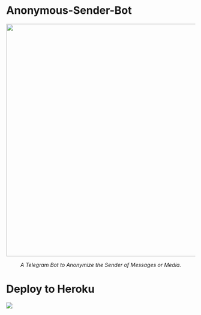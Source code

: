 # Anonymous-Sender-Bot
<p align="center">
<img src="https://telegra.ph/file/70f0362a545ead3e18030.jpg" width="620", height="620"></p>

<p align="center"><i>A Telegram Bot to Anonymize the Sender of Messages or Media.</i></p>

<h1>Deploy to Heroku</h1>
<a href="https://dashboard.heroku.com/deploy"><img src="herokucdn.com/deploy/button.svg"></a>
